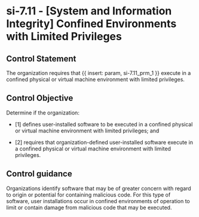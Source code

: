# si-7.11 - \[System and Information Integrity\] Confined Environments with Limited Privileges

## Control Statement

The organization requires that {{ insert: param, si-7.11_prm_1 }} execute in a confined physical or virtual machine environment with limited privileges.

## Control Objective

Determine if the organization:

- \[1\] defines user-installed software to be executed in a confined physical or virtual machine environment with limited privileges; and

- \[2\] requires that organization-defined user-installed software execute in a confined physical or virtual machine environment with limited privileges.

## Control guidance

Organizations identify software that may be of greater concern with regard to origin or potential for containing malicious code. For this type of software, user installations occur in confined environments of operation to limit or contain damage from malicious code that may be executed.
